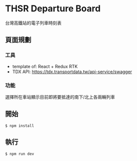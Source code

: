 # THSR Departure Board

台灣高鐵站的電子列車時刻表

## 頁面規劃

### 工具

-  template of: React + Redux RTK
-  TDX API: https://tdx.transportdata.tw/api-service/swagger

### 功能

選擇所在車站顯示目前即將要抵達的南下/北上各兩輛列車

## 開始
```
$ npm install
```

## 執行
```
$ npm run dev
```
